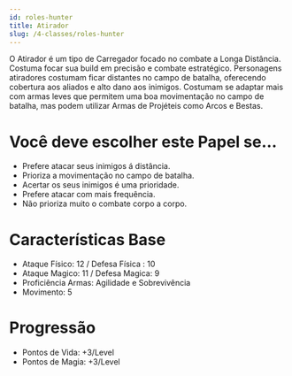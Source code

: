 ```yaml
---
id: roles-hunter
title: Atirador
slug: /4-classes/roles-hunter
---
```


O Atirador é um tipo de Carregador focado no combate a Longa Distância. Costuma focar sua build em precisão e combate estratégico.
Personagens atiradores costumam ficar distantes no campo de batalha, oferecendo cobertura aos aliados e alto dano aos inimigos.
Costumam se adaptar mais com armas leves que permitem uma boa movimentação no campo de batalha, mas podem utilizar Armas de Projéteis como Arcos e Bestas.

# Você deve escolher este Papel se...

- Prefere atacar seus inimigos á distância.
- Prioriza a movimentação no campo de batalha.
- Acertar os seus inimigos é uma prioridade.
- Prefere atacar com mais frequência.
- Não prioriza muito o combate corpo a corpo.

# Características Base

- Ataque Físico: 12  / Defesa Física : 10
- Ataque Magico: 11 / Defesa Magica: 9
- Proficiência Armas: Agilidade e Sobrevivência
- Movimento: 5

# Progressão

- Pontos de Vida: +3/Level
- Pontos de Magia: +3/Level
